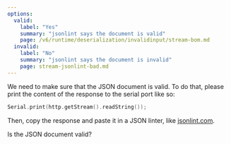 ```yaml
---
options:
  valid:
    label: "Yes"
    summary: "jsonlint says the document is valid"
    page: /v6/runtime/deserialization/invalidinput/stream-bom.md
  invalid:
    label: "No"
    summary: "jsonlint says the document is invalid"
    page: stream-jsonlint-bad.md
---
```


We need to make sure that the JSON document is valid.
To do that, please print the content of the response to the serial port like so:

```c++
Serial.print(http.getStream().readString());
```

Then, copy the response and paste it in a JSON linter, like [jsonlint.com](https://jsonlint.com/).

Is the JSON document valid?
